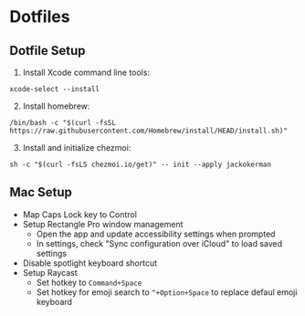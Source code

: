 # Dotfiles

## Dotfile Setup
1. Install Xcode command line tools:
```shell
xcode-select --install
```

2. Install homebrew:
```shell
/bin/bash -c "$(curl -fsSL https://raw.githubusercontent.com/Homebrew/install/HEAD/install.sh)"
```

3. Install and initialize chezmoi:
```shell
sh -c "$(curl -fsLS chezmoi.io/get)" -- init --apply jackokerman
```

## Mac Setup
- Map Caps Lock key to Control
- Setup Rectangle Pro window management
  - Open the app and update accessibility settings when prompted
  - In settings, check "Sync configuration over iCloud" to load saved settings
- Disable spotlight keyboard shortcut
- Setup Raycast
  - Set hotkey to `Command+Space`
  - Set hotkey for emoji search to `^+Option+Space` to replace defaul emoji keyboard
